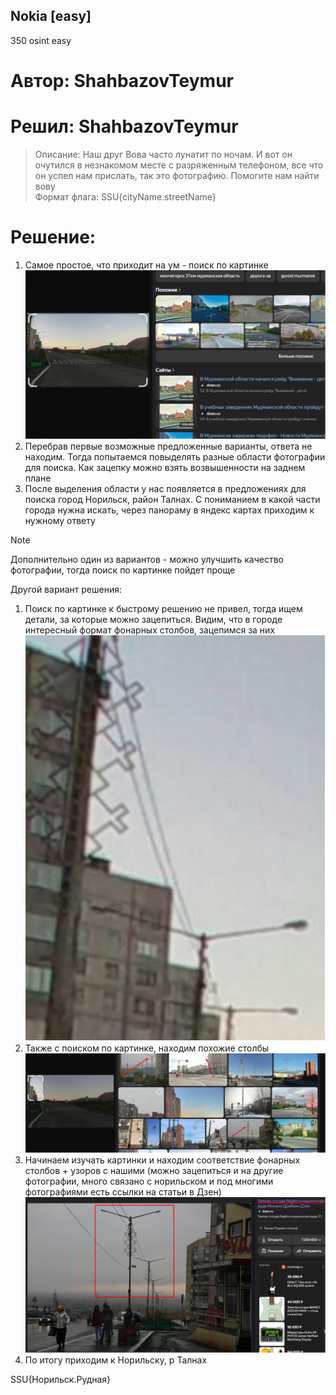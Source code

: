 ## Nokia [easy]
350
osint easy

# Автор: ShahbazovTeymur
# Решил: ShahbazovTeymur

> Описание: Наш друг Вова часто лунатит по ночам. И вот он очутился в незнакомом месте с разряженным телефоном, все что он успел нам прислать, так это фотографию. Помогите нам найти вову<br>
Формат флага: SSU{cityName.streetName}

# Решение:
1. Самое простое, что приходит на ум - поиск по картинке<br>
![img.png](images/img.png)
2. Перебрав первые возможные предложенные варианты, ответа не находим. Тогда попытаемся повыделять разные области фотографии для поиска. Как зацепку можно взять возвышенности на заднем плане<br>
3. После выделения области у нас появляется в предложениях для поиска город Норильск, район Талнах. С пониманием в какой части города нужна искать, через панораму в яндекс картах приходим к нужному ответу <br>
>[!NOTE]
> Дополнительно один из вариантов - можно улучшить качество фотографии, тогда поиск по картинке пойдет проще

Другой вариант решения:<br>
1. Поиск по картинке к быстрому решению не привел, тогда ищем детали, за которые можно зацепиться. Видим, что в городе интересный формат фонарных столбов, зацепимся за них<br>
![img_1.png](images/img_1.png)
2. Также с поиском по картинке, находим похожие столбы 
![img_2.png](images/img_2.png)
3. Начинаем изучать картинки и находим соответствие фонарных столбов + узоров с нашими (можно зацепиться и на другие фотографии, много связано с норильском и под многими фотографиями есть ссылки на статьи в Дзен)
![img_3.png](images/img_3.png)
4. По итогу приходим к Норильску, р Талнах

SSU{Норильск.Рудная}